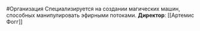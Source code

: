 #Организация Специализируется на создании магических машин, способных манипулировать эфирными потоками.
**Директор**: [[Артемис Фогг]]
